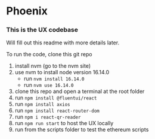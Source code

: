 # Phoenix

### **This is the UX codebase**

Will fill out this readme with more details later.

To run the code, clone this git repo

1. install nvm (go to the nvm site)
2. use nvm to install node version 16.14.0
   - run `nvm install 16.14.0`
   - run `nvm use 16.14.0`
3. clone this repo and open a terminal at the root folder
4. run `npm install @fluentui/react`
5. run `npm install axios`
6. run `npm install react-router-dom`
7. run `npm i react-qr-reader`
8. run `npm run start` to host the UX locally
9. run from the scripts folder to test the ethereum scripts

